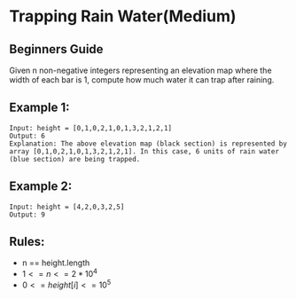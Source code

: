 # Trapping Rain Water(Medium)

## Beginners Guide

Given n non-negative integers representing an elevation map where the width of each bar is 1, compute how much water it can trap after raining.

Example 1:
---
```go=
Input: height = [0,1,0,2,1,0,1,3,2,1,2,1]
Output: 6
Explanation: The above elevation map (black section) is represented by array [0,1,0,2,1,0,1,3,2,1,2,1]. In this case, 6 units of rain water (blue section) are being trapped.
```

Example 2:
---
```go=
Input: height = [4,2,0,3,2,5]
Output: 9
```

Rules:
---
* n == height.length
* $1 <= n <= 2 * 10^4$
* $0 <= height[i] <= 10^5$